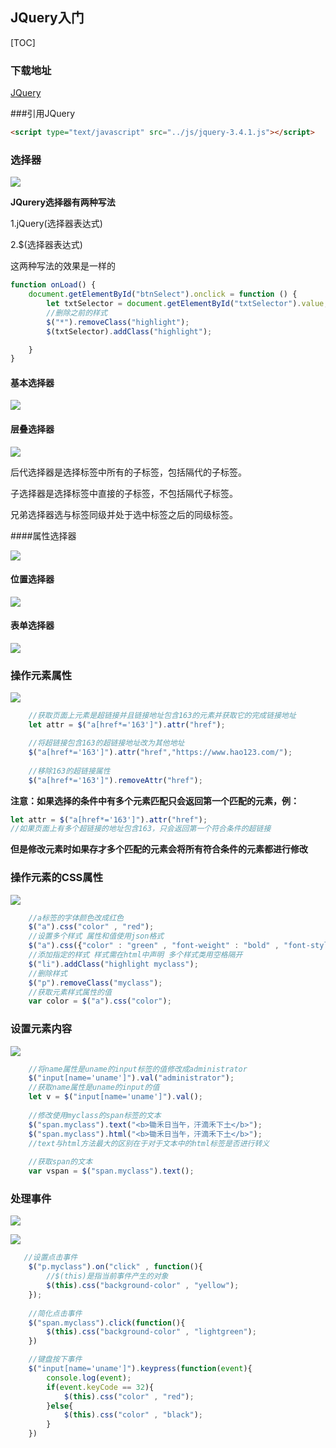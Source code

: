 ## JQuery入门

[TOC]

### 下载地址

[JQuery](https://jquery.com/)



###引用JQuery

~~~html
<script type="text/javascript" src="../js/jquery-3.4.1.js"></script>
~~~





### 选择器

![](https://tva1.sinaimg.cn/large/006tNbRwly1garb83dz3nj30po0c23yx.jpg)



**JQurery选择器有两种写法**

1.jQuery(选择器表达式)

2.$(选择器表达式)

这两种写法的效果是一样的

~~~javascript
function onLoad() {
    document.getElementById("btnSelect").onclick = function () {
        let txtSelector = document.getElementById("txtSelector").value;
        //删除之前的样式
        $("*").removeClass("highlight");
        $(txtSelector).addClass("highlight");

    }
}
~~~







#### 基本选择器

![](https://tva1.sinaimg.cn/large/006tNbRwly1garbc6ewgsj30th0fqac9.jpg)



#### 层叠选择器

![](https://tva1.sinaimg.cn/large/006tNbRwly1gargx952h5j30w50ehjsz.jpg)

后代选择器是选择标签中所有的子标签，包括隔代的子标签。

子选择器是选择标签中直接的子标签，不包括隔代子标签。

兄弟选择器选与标签同级并处于选中标签之后的同级标签。





####属性选择器

![](https://tva1.sinaimg.cn/large/006tNbRwly1garhijiwxsj30mc0bkmy6.jpg)



#### 位置选择器

![](https://tva1.sinaimg.cn/large/006tNbRwly1garhqvt7v2j30mw0bkwfk.jpg)



#### 表单选择器

![](https://tva1.sinaimg.cn/large/006tNbRwly1garhrvyvplj30ml0bsdgr.jpg)





### 操作元素属性

![](https://tva1.sinaimg.cn/large/006tNbRwly1garim3bmr5j30j209oq3v.jpg)



~~~javascript
    //获取页面上元素是超链接并且链接地址包含163的元素并获取它的完成链接地址
    let attr = $("a[href*='163']").attr("href");

    //将超链接包含163的超链接地址改为其他地址
    $("a[href*='163']").attr("href","https://www.hao123.com/");
    
    //移除163的超链接属性
    $("a[href*='163']").removeAttr("href");
~~~

**注意：如果选择的条件中有多个元素匹配只会返回第一个匹配的元素，例：**

~~~javascript
let attr = $("a[href*='163']").attr("href");
//如果页面上有多个超链接的地址包含163，只会返回第一个符合条件的超链接
~~~

**但是修改元素时如果存才多个匹配的元素会将所有符合条件的元素都进行修改**





### 操作元素的CSS属性

![](https://tva1.sinaimg.cn/large/006tNbRwly1garjmie4shj30lg09sgmu.jpg)



~~~javascript
    //a标签的字体颜色改成红色
    $("a").css("color" , "red");
    //设置多个样式 属性和值使用json格式
    $("a").css({"color" : "green" , "font-weight" : "bold" , "font-style" : "italic"});
    //添加指定的样式 样式需在html中声明 多个样式类用空格隔开
    $("li").addClass("highlight myclass");
    //删除样式
    $("p").removeClass("myclass");
    //获取元素样式属性的值
    var color = $("a").css("color");
~~~



### 设置元素内容

![](https://tva1.sinaimg.cn/large/006tNbRwly1garkpvkr8cj30f20a73zc.jpg)

~~~javascript
    //将name属性是uname的input标签的值修改成administrator
    $("input[name='uname']").val("administrator");
    //获取name属性是uname的input的值
    let v = $("input[name='uname']").val();
    
    //修改使用myclass的span标签的文本
    $("span.myclass").text("<b>锄禾日当午，汗滴禾下土</b>");
    $("span.myclass").html("<b>锄禾日当午，汗滴禾下土</b>");
    //text与html方法最大的区别在于对于文本中的html标签是否进行转义
    
    //获取span的文本
    var vspan = $("span.myclass").text();
~~~





### 处理事件

![](https://tva1.sinaimg.cn/large/006tNbRwly1garky4jnabj30ko0b0dh2.jpg)



![](https://tva1.sinaimg.cn/large/006tNbRwly1garl094fkmj30lf0aimxl.jpg)

~~~javascript
   //设置点击事件
    $("p.myclass").on("click" , function(){
        //$(this)是指当前事件产生的对象
        $(this).css("background-color" , "yellow");
    });
    
    //简化点击事件
    $("span.myclass").click(function(){
        $(this).css("background-color" , "lightgreen");
    })

    //键盘按下事件
    $("input[name='uname']").keypress(function(event){
        console.log(event);
        if(event.keyCode == 32){
            $(this).css("color" , "red");
        }else{
            $(this).css("color" , "black");
        }
    })
~~~

